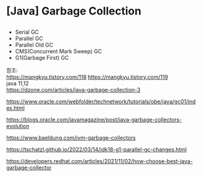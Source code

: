 # [Java] Garbage Collection 


## 
- Serial GC
- Parallel GC
- Parallel Old GC
- CMS(Concurrent Mark Sweep) GC
- G1(Garbage First) GC

참조:  
https://mangkyu.tistory.com/118
https://mangkyu.tistory.com/119    
java 11,12  
https://dzone.com/articles/java-garbage-collection-3

https://www.oracle.com/webfolder/technetwork/tutorials/obe/java/gc01/index.html

https://blogs.oracle.com/javamagazine/post/java-garbage-collectors-evolution

https://www.baeldung.com/jvm-garbage-collectors

https://tschatzl.github.io/2022/03/14/jdk18-g1-parallel-gc-changes.html

https://developers.redhat.com/articles/2021/11/02/how-choose-best-java-garbage-collector